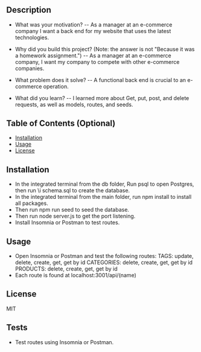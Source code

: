 # <E-Commerce Backend>

## Description

- What was your motivation?
-- As a manager at an e-commerce company I want a back end for my website that uses the latest technologies.

- Why did you build this project? (Note: the answer is not "Because it was a homework assignment.")
-- As a manager at an e-commerce company, I want my company to compete with other e-commerce companies.

- What problem does it solve?
-- A functional back end is crucial to an e-commerce operation.

- What did you learn?
-- I learned more about Get, put, post, and delete requests, as well as models, routes, and seeds.

## Table of Contents (Optional)

- [Installation](#installation)
- [Usage](#usage)
- [License](#license)

## Installation

- In the integrated terminal from the db folder, Run psql to open Postgres, then run \i schema.sql to create the database.
- In the integrated terminal from the main folder, run npm install to install all packages.
- Then run npm run seed to seed the database.
- Then run node server.js to get the port listening.
- Install Insomnia or Postman to test routes.

## Usage

- Open Insomnia or Postman and test the following routes:
TAGS: update, delete, create, get, get by id
CATEGORIES: delete, create, get, get by id
PRODUCTS: delete, create, get, get by id
- Each route is found at localhost:3001/api/(name)

## License

MIT


## Tests

- Test routes using Insomnia or Postman.